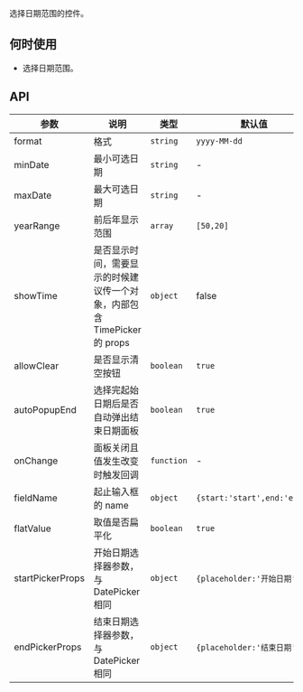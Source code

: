 选择日期范围的控件。

## 何时使用

- 选择日期范围。

## API

| 参数 | 说明 | 类型 | 默认值 |
| --- | --- | --- | --- |
| format | 格式 | `string` | `yyyy-MM-dd` |
| minDate | 最小可选日期 | `string` | - |
| maxDate | 最大可选日期 | `string` | - |
| yearRange | 前后年显示范围 | `array` | `[50,20]` |
| showTime | 是否显示时间，需要显示的时候建议传一个对象，内部包含 TimePicker 的 props | `object` | false |
| allowClear | 是否显示清空按钮 | `boolean` | `true` |
| autoPopupEnd | 选择完起始日期后是否自动弹出结束日期面板 | `boolean` | `true` |
| onChange | 面板关闭且值发生改变时触发回调 | `function` | - |
| fieldName | 起止输入框的 name | `object` | `{start:'start',end:'end'}` |
| flatValue | 取值是否扁平化 | `boolean` | `true` |
| startPickerProps | 开始日期选择器参数，与 DatePicker 相同 | `object` | `{placeholder:'开始日期'}` |
| endPickerProps | 结束日期选择器参数，与 DatePicker 相同 | `object` | `{placeholder:'结束日期'}` |
